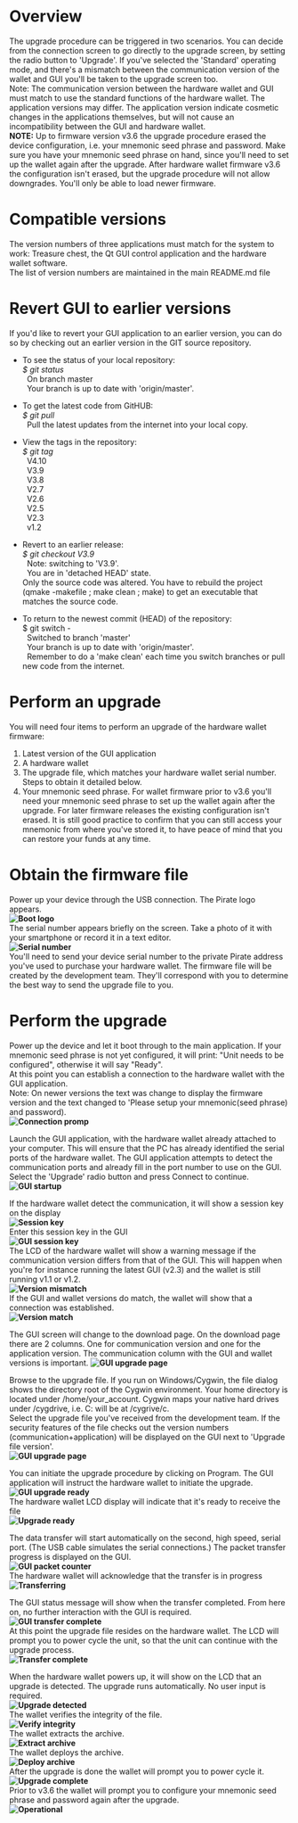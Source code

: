 # Overview
The upgrade procedure can be triggered in two scenarios. You can decide from the connection screen to go directly to the upgrade screen, by setting the radio button to 'Upgrade'. If you've selected the 'Standard' operating mode, and there's a mismatch between the communication version of the wallet and
GUI you'll be taken to the upgrade screen too.<br>
Note: The communication version between the hardware wallet and GUI must match to use the standard functions of the hardware wallet. The application versions may differ. The application version indicate cosmetic changes in the applications themselves, but will not cause an incompatibility between the GUI and hardware wallet.<br>
<b>NOTE:</b> Up to firmware version v3.6 the upgrade procedure erased the device configuration, i.e. your mnemonic seed phrase and password. Make sure you have your mnemonic seed phrase on hand, since you'll need to set up the wallet again after the upgrade. After hardware wallet firmware v3.6 the configuration isn't erased, but the upgrade procedure will not allow downgrades. You'll only be able to load newer firmware.<br>

# Compatible versions
The version numbers of three applications must match for the system to work: Treasure chest, the Qt GUI control application and the hardware wallet software.<br>
The list of version numbers are maintained in the main README.md file<br>

# Revert GUI to earlier versions
If you'd like to revert your GUI application to an earlier version, you can do so by checking out an earlier version in the GIT source repository.
* To see the status of your local repository:<br>
<i>$ git status</i><br>
&nbsp;&nbsp;On branch master<br>
&nbsp;&nbsp;Your branch is up to date with 'origin/master'.<br>

* To get the latest code from GitHUB:<br>
<i>$ git pull</i><br>
&nbsp;&nbsp;Pull the latest updates from the internet into your local copy.<br>
  
* View the tags in the repository:<br>
<i>$ git tag</i><br>
&nbsp;&nbsp;V4.10<br>
&nbsp;&nbsp;V3.9<br>
&nbsp;&nbsp;V3.8<br>
&nbsp;&nbsp;V2.7<br>
&nbsp;&nbsp;V2.6<br>
&nbsp;&nbsp;V2.5<br>
&nbsp;&nbsp;V2.3<br>
&nbsp;&nbsp;v1.2<br>
  
* Revert to an earlier release:<br>
<i>$ git checkout V3.9</i><br>
&nbsp;&nbsp;Note: switching to 'V3.9'.<br>
&nbsp;&nbsp;You are in 'detached HEAD' state.<br>
Only the source code was altered. You have to rebuild the project (qmake -makefile ; make clean ; make) to get an executable that matches the source code.

* To return to the newest commit (HEAD) of the repository:
<br>$ git switch -</i><br>
&nbsp;&nbsp;Switched to branch 'master'<br>
&nbsp;&nbsp;Your branch is up to date with 'origin/master'.<br>
&nbsp;&nbsp;Remember to do a 'make clean' each time you switch branches or pull new code from the internet.<br>
  
# Perform an upgrade
You will need four items to perform an upgrade of the hardware wallet firmware:<br>
1) Latest version of the GUI application<br> 
2) A hardware wallet<br>
3) The upgrade file, which matches your hardware wallet serial number. Steps to obtain it detailed below.<br>
4) Your mnemonic seed phrase. For wallet firmware prior to v3.6 you'll need your mnemonic seed phrase to set up the wallet again after the upgrade. For later firmware releases the existing configuration isn't erased. It is still good practice to confirm that you can still access your mnemonic from where you've stored it, to have peace of mind that you can restore your funds at any time.<br>

# Obtain the firmware file
Power up your device through the USB connection. The Pirate logo appears.<br>
**![Boot logo](screenshots/upgrade/00_unit_boot_logo.jpg?raw=true "Boot logo")**<br>
The serial number appears briefly on the screen. Take a photo of it with your smartphone or record it in a text editor.<br>
**![Serial number](screenshots/upgrade/01_unit_boot_serial.jpg?raw=true "Serial number")**<br>
You'll need to send your device serial number to the private Pirate address you've used to purchase your hardware wallet. The firmware file will be created by the development team. They'll correspond with you to determine the best way to send the upgrade file to you.

# Perform the upgrade
Power up the device and let it boot through to the main application. If your mnemonic seed phrase is not yet configured, it will print: "Unit needs to be configured", otherwise it will say "Ready".<br>
At this point you can establish a connection to the hardware wallet with the GUI application.<br>
Note: On newer versions the text was change to display the firmware version and the text changed to 'Please setup your mnemonic(seed phrase) and password).<br>
**![Connection promp](screenshots/upgrade/02_unit_needs_to_be_configured.jpg?raw=true "Connection prompt")**<br>

Launch the GUI application, with the hardware wallet already attached to your computer. This will ensure that the PC has already identified the serial ports of the hardware wallet. The GUI application attempts to detect the communication ports and already fill in the port number to use on the GUI.
Select the 'Upgrade' radio button and press Connect to continue.<br>
**![GUI startup](screenshots/upgrade/03_gui_startup.jpg?raw=true "GUI startup")**<br>

If the hardware wallet detect the communication, it will show a session key on the display<br>
**![Session key](screenshots/upgrade/04_connection_detected.jpg?raw=true "Session key")**<br>
Enter this session key in the GUI<br>
**![GUI session key](screenshots/upgrade/05_gui_session.jpg?raw=true "GUI session key")**<br>
The LCD of the hardware wallet will show a warning message if the communication version differs from that of the GUI. This will happen when you're for instance running the latest GUI (v2.3) and the wallet is still running v1.1 or v1.2.<br> 
**![Version mismatch](screenshots/upgrade/07_software_version_mismatch.jpg?raw=true "Version mismatch")**<br>
If the GUI and wallet versions do match, the wallet will show that a connection was established.<br>
**![Version match](screenshots/upgrade/06_software_version_match.jpg?raw=true "Version mismatch")**<br>

The GUI screen will change to the download page. On the download page there are 2 columns. One for communication version and one for the application version. The communication column with the GUI and wallet versions is important.
**![GUI upgrade page](screenshots/upgrade/08_gui_upgrade.jpg?raw=true "GUI upgrade page")**<br>

Browse to the upgrade file. If you run on Windows/Cygwin, the file dialog shows the directory root of the Cygwin environment. Your home directory is located under /home/your_account. Cygwin maps your native hard drives under /cygdrive, i.e. C: will be at /cygrive/c.<br> Select the upgrade file you've received from the development team. If the security features of the file checks out the version numbers (communication+application) will be displayed on the GUI next to 'Upgrade file version'.<br>
**![GUI upgrade page](screenshots/upgrade/09_gui_upgrade.jpg?raw=true "GUI upgrade page")**<br>

You can initiate the upgrade procedure by clicking on Program. The GUI application will instruct the hardware wallet to initiate the upgrade.<br>
**![GUI upgrade ready](screenshots/upgrade/10_gui_ready.jpg?raw=true "GUI upgrade ready")**<br>
The hardware wallet LCD display will indicate that it's ready to receive the file<br>
**![Upgrade ready](screenshots/upgrade/11_upgrade_ready.jpg?raw=true "Upgrade ready")**<br>

The data transfer will start automatically on the second, high speed, serial port. (The USB cable simulates the serial connections.) The packet transfer progress is displayed on the GUI.<br>
**![GUI packet counter](screenshots/upgrade/12_gui_transferring.jpg?raw=true "GUI packet counter")**<br>
The hardware wallet will acknowledge that the transfer is in progress<br>
**![Transferring](screenshots/upgrade/13_upgrade_transferring.jpg?raw=true "Transferring")**<br>

The GUI status message will show when the transfer completed. From here on, no further interaction with the GUI is required.<br>
**![GUI transfer complete](screenshots/upgrade/14_gui_transfer_complete.jpg?raw=true "GUI transfer complete")**<br>
At this point the upgrade file resides on the hardware wallet. The LCD will prompt you to power cycle the unit, so that the unit can continue with the upgrade process.<br>
**![Transfer complete](screenshots/upgrade/15_transfer_complete.jpg?raw=true "Transfer complete")**<br>

When the hardware wallet powers up, it will show on the LCD that an upgrade is detected. The upgrade runs automatically. No user input is required.<br>
**![Upgrade detected](screenshots/upgrade/16_unit_boot_upgrade.jpg?raw=true "Upgrade detected")**<br>
The wallet verifies the integrity of the file.<br>
**![Verify integrity](screenshots/upgrade/17_unit_boot_upgrade.jpg?raw=true "Verify integrity")**<br>
The wallet extracts the archive.<br>
**![Extract archive](screenshots/upgrade/18_unit_boot_upgrade.jpg?raw=true "Extract archive")**<br>
The wallet deploys the archive.<br>
**![Deploy archive](screenshots/upgrade/19_unit_boot_upgrade.jpg?raw=true "Deploy archive")**<br>
After the upgrade is done the wallet will prompt you to power cycle it.<br>
**![Upgrade complete](screenshots/upgrade/20_unit_boot_upgrade.jpg?raw=true "Upgrade complete")**<br>
Prior to v3.6 the wallet will prompt you to configure your mnemonic seed phrase and password again after the upgrade.<br>
**![Operational](screenshots/upgrade/22_operational-2.jpg?raw=true "Operational")**<br>
